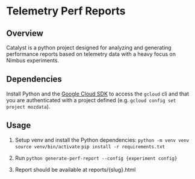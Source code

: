 # Telemetry Perf Reports

## Overview

Catalyst is a python project designed for analyzing and generating performance reports based on telemetry data with a heavy focus on Nimbus experiments.

## Dependencies

Install Python and the [Google Cloud SDK](https://cloud.google.com/sdk/docs/install) to access the `gcloud` cli and that you are authenticated with a project defined (e.g. `gcloud config set project mozdata`).

## Usage

1.  Setup venv and install the Python dependencies:
    `python -m venv venv`
    `source venv/bin/activate`
    `pip install -r requirements.txt`

2. Run ```python generate-perf-report --config {experiment config}```

3. Report should be available at reports/{slug}.html
